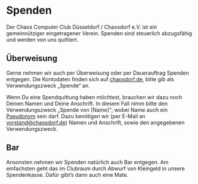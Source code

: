 # Spenden

Der Chaos Computer Club Düsseldorf / Chaosdorf e.V. ist ein gemeinnütziger eingetragener Verein. Spenden sind steuerlich abzugsfähig und werden von uns quittiert.

## Überweisung

Gerne nehmen wir auch per Überweisung oder per Dauerauftrag Spenden entgegen. Die Kontodaten finden sich auf [chaosdorf.de](http://chaosdorf.de/verein/), bitte gib als Verwendungszweck „Spende“ an.

Wenn Du eine Spendquittung haben möchtest, brauchen wir dazu noch Deinen Namen und Deine Anschrift. In diesem Fall nimm bitte den Verwendungszweck „Spende von [Name]“; wobei Name auch ein [Pseudonym](http://en.wikipedia.org/wiki/Pseudonym) sein darf. Dazu benötigen wir (per E-Mail an [vorstand@chaosdorf.de](mailto:vorstand@chaosdorf.de)) Namen und Anschrift, sowie den angegebenen Verwendungszweck.

## Bar

Ansonsten nehmen wir Spenden natürlich auch Bar entgegen. Am einfachsten geht das im Clubraum durch Abwurf von Kleingeld in unsere Spendenkasse. Dafür gibt’s dann auch eine Mate.
